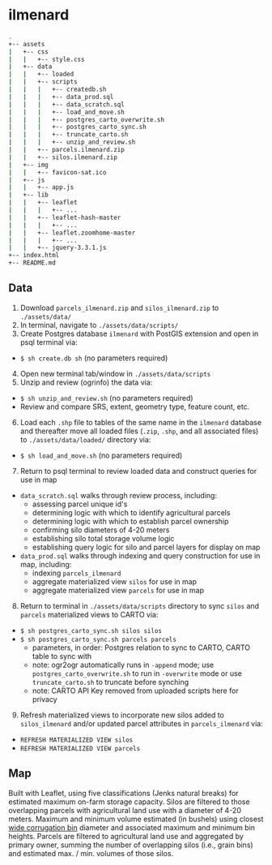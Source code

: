 # ilmenard

```bash
.
+-- assets
|   +-- css
|   |   +-- style.css
|   +-- data
|   |   +-- loaded
|   |   +-- scripts
|   |   |   +-- createdb.sh
|   |   |   +-- data_prod.sql
|   |   |   +-- data_scratch.sql
|   |   |   +-- load_and_move.sh
|   |   |   +-- postgres_carto_overwrite.sh
|   |   |   +-- postgres_carto_sync.sh
|   |   |   +-- truncate_carto.sh
|   |   |   +-- unzip_and_review.sh
|   |   +-- parcels.ilmenard.zip
|   |   +-- silos.ilmenard.zip
|   +-- img
|   |   +-- favicon-sat.ico
|   +-- js
|   |   +-- app.js
|   +-- lib
|   |   +-- leaflet
|   |   |   +-- ...
|   |   +-- leaflet-hash-master
|   |   |   +-- ...
|   |   +-- leaflet.zoomhome-master
|   |   |   +-- ...
|   |   +-- jquery-3.3.1.js
+-- index.html
+-- README.md
```

## Data

1. Download `parcels_ilmenard.zip` and `silos_ilmenard.zip` to `./assets/data/`
2. In terminal, navigate to `./assets/data/scripts/`
3. Create Postgres database `ilmenard` with PostGIS extension and open in psql terminal via:
  - `$ sh create.db sh` (no parameters required)
4. Open new terminal tab/window in `./assets/data/scripts`
5. Unzip and review (ogrinfo) the data via:
  - `$ sh unzip_and_review.sh` (no parameters required)
  - Review and compare SRS, extent, geometry type, feature count, etc.
6. Load each `.shp` file to tables of the same name in the `ilmenard` database and thereafter move all loaded files (`.zip`, `.shp`, and all associated files) to `./assets/data/loaded/` directory via:
  - `$ sh load_and_move.sh` (no parameters required)
7. Return to psql terminal to review loaded data and construct queries for use in map
  - `data_scratch.sql` walks through review process, including:
    - assessing parcel unique id's
    - determining logic with which to identify agricultural parcels
    - determining logic with which to establish parcel ownership
    - confirming silo diameters of 4-20 meters
    - establishing silo total storage volume logic
    - establishing query logic for silo and parcel layers for display on map
  - `data_prod.sql` walks through indexing and query construction for use in map, including:
    - indexing `parcels_ilmenard`
    - aggregate materialized view `silos` for use in map
    - aggregate materialized view `parcels` for use in map
8. Return to terminal in `./assets/data/scripts` directory to sync `silos` and `parcels` materialized views to CARTO via:
  - `$ sh postgres_carto_sync.sh silos silos`
  - `$ sh postgres_carto_sync.sh parcels parcels`
      - parameters, in order: Postgres relation to sync to CARTO, CARTO table to sync with
      - note: ogr2ogr automatically runs in `-append` mode; use `postgres_carto_overwrite.sh` to run in `-overwrite` mode or use `truncate_carto.sh` to truncate before synching
      - note: CARTO API Key removed from uploaded scripts here for privacy
9. Refresh materialized views to incorporate new silos added to `silos_ilmenard` and/or updated parcel attributes in `parcels_ilmenard` via:
  - `REFRESH MATERIALIZED VIEW silos`
  - `REFRESH MATERIALIZED VIEW parcels`

## Map

Built with Leaflet, using five classifications (Jenks natural breaks) for estimated maximum on-farm storage capacity. Silos are filtered to those overlapping parcels with agricultural land use with a diameter of 4-20 meters. Maximum and minimum volume estimated (in bushels) using closest [wide corrugation bin](https://www.brockmfg.com/uploads/pdf/BR_2286_201702_Brock_Non_Stiffened_Storage_Capacities_Fact_Sheet_EM.pdf) diameter and associated maximum and minimum bin heights. Parcels are filtered to agricultural land use and aggregated by primary owner, summing the number of overlapping silos (i.e., grain bins) and estimated max. / min. volumes of those silos.

